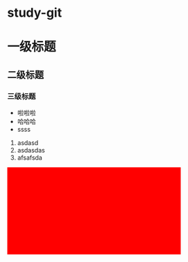 # study-git

# 一级标题

## 二级标题

### 三级标题

- 啦啦啦
- 哈哈哈
- ssss

1. asdasd
2. asdasdas
3. afsafsda

<div style="width:400px; height: 200px; background-color: red;"></div>





